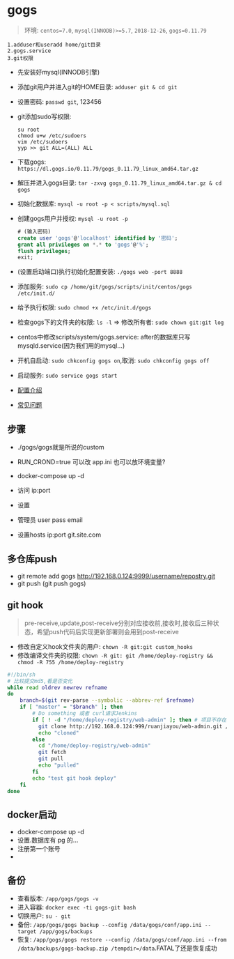 # gogs
> 环境: `centos=7.0`, `mysql(INNODB)>=5.7`, `2018-12-26`, `gogs=0.11.79`

```
1.adduser和useradd home/git目录
2.gogs.service
3.git权限
```
- 先安装好mysql(INNODB引擎)
- 添加git用户并进入git的HOME目录: `adduser git & cd git`
- 设置密码: `passwd git`, 123456
- git添加sudo写权限: 
  ```
  su root
  chmod u+w /etc/sudoers
  vim /etc/sudoers
  yyp >> git ALL=(ALL) ALL
  ```
- 下载gogs: `https://dl.gogs.io/0.11.79/gogs_0.11.79_linux_amd64.tar.gz`
- 解压并进入gogs目录: `tar -zxvg gogs_0.11.79_linux_amd64.tar.gz & cd gogs`
- 初始化数据库: `mysql -u root -p < scripts/mysql.sql`
- 创建gogs用户并授权: `mysql -u root -p`
  ```sql
  # (输入密码)
  create user 'gogs'@'localhost' identified by '密码';
  grant all privileges on *.* to 'gogs'@'%';
  flush privileges;
  exit;
  ```
- (设置启动端口)执行初始化配置安装: `./gogs web -port 8888`
- 添加服务: `sudo cp /home/git/gogs/scripts/init/centos/gogs /etc/init.d/`
- 给予执行权限: `sudo chmod +x /etc/init.d/gogs`
- 检查gogs下的文件夹的权限: `ls -l` => 修改所有者: `sudo chown git:git log`
- centos中修改scripts/system/gogs.service: after的数据库只写mysqld.service(因为我们用的mysql...)
- 开机自启动: `sudo chkconfig gogs on`,取消: `sudo chkconfig gogs off`
- 启动服务: `sudo service gogs start`

- [配置介绍](https://gogs.io/docs/advanced/configuration_cheat_sheet)
- [常见问题](https://gogs.io/docs/intro/faqs)

## 步骤
- ./gogs/gogs就是所说的custom
- RUN_CROND=true 可以改 app.ini 也可以放环境变量?

- docker-compose up -d
- 访问 ip:port
- 设置
- 管理员 user pass email
- 设置hosts ip:port git.site.com

## 多仓库push
- git remote add gogs http://192.168.0.124:9999/username/repostry.git
- git push (git push gogs)

## git hook
> pre-receive,update,post-receive分别对应接收前,接收时,接收后三种状态，希望push代码后实现更新部署则会用到post-receive
- 修改自定义hook文件夹的用户: `chown -R git:git custom_hooks`
- 修改编译文件夹的权限: `chown -R git: git /home/deploy-registry && chmod -R 755 /home/deploy-registry`
```sh
#!/bin/sh
# 比较提交md5,看是否变化
while read oldrev newrev refname
do
    branch=$(git rev-parse --symbolic --abbrev-ref $refname)
    if [ "master" = "$branch" ]; then
        # Do something 或者 curl请求Jenkins
        if [ ! -d "/home/deploy-registry/web-admin" ]; then # 项目不存在，则clone
          git clone http://192.168.0.124:999/ruanjiayou/web-admin.git /home/deploy-registry
          echo "cloned"
        else 
          cd "/home/deploy-registry/web-admin"
          git fetch
          git pull
          echo "pulled"
        fi
        echo "test git hook deploy"
    fi
done
```

## docker启动
- docker-compose up -d
- 设置.数据库有 pg 的...
- 注册第一个账号
- 
## 备份
- 查看版本: `/app/gogs/gogs -v`
- 进入容器: `docker exec -ti gogs-git bash`
- 切换用户: `su - git`
- 备份: `/app/gogs/gogs backup --config /data/gogs/conf/app.ini --target /app/gogs/backups`
- 恢复: `/app/gogs/gogs restore --config /data/gogs/conf/app.ini --from /data/backups/gogs-backup.zip /tempdir=/data`.FATAL了还是恢复成功